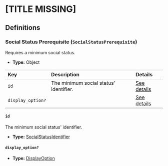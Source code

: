 # [TITLE MISSING]

## Definitions

### <a name="SocialStatusPrerequisite"></a> Social Status Prerequisite (`SocialStatusPrerequisite`)

Requires a minimum social status.

- **Type:** Object

Key | Description | Details
:-- | :-- | :--
`id` | The minimum social status' identifier. | <a href="#SocialStatusPrerequisite/id">See details</a>
`display_option?` |  | <a href="#SocialStatusPrerequisite/display_option">See details</a>

#### <a name="SocialStatusPrerequisite/id"></a> `id`

The minimum social status' identifier.

- **Type:** <a href="../../_Identifier.md#SocialStatusIdentifier">SocialStatusIdentifier</a>

#### <a name="SocialStatusPrerequisite/display_option"></a> `display_option?`

- **Type:** <a href="../DisplayOption.md#DisplayOption">DisplayOption</a>
